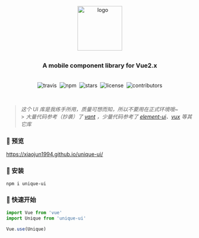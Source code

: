<p align="center">
    <img alt="logo" src="https://s2.ax1x.com/2019/05/22/Vp6VkF.png" width="120">
</p>

<h3 align="center" style="margin: 30px 0 35px;">A mobile component library for Vue2.x</h3>

<p align="center">
    <img alt="travis" src="https://travis-ci.org/xiaojun1994/unique-ui.svg?branch=master">&nbsp;
    <img alt="npm" src="https://img.shields.io/npm/v/unique-ui.svg?color=%23f86f74">&nbsp;
    <img alt="stars" src="https://img.shields.io/github/stars/xiaojun1994/unique-ui.svg?color=%2336be52">&nbsp;
    <img alt="license" src="https://img.shields.io/npm/l/unique-ui.svg">&nbsp;
    <img alt="contributors" src="https://img.shields.io/github/contributors/xiaojun1994/unique-ui.svg?color=%23409eff">
</p>

<br />

> _这个 UI 库是我练手所用，质量可想而知，所以不要用在正式环境哦~_<br /> > _大量代码参考（抄袭）了 [vant](https://github.com/youzan/vant) ，少量代码参考了 [element-ui](https://github.com/ElemeFE/element)、[vux](https://github.com/airyland/vux) 等其它库_

### 👀 预览

https://xiaojun1994.github.io/unique-ui/

### 🌵 安装

```bash
npm i unique-ui
```

### 🚀 快速开始

```javascript
import Vue from 'vue'
import Unique from 'unique-ui'

Vue.use(Unique)
```

